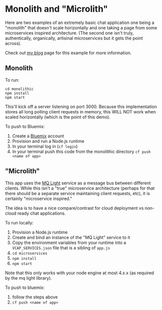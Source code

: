 # Monolith and "Microlith"

Here are two examples of an extremely basic chat application one being a
"monolith" that doesn't scale horizontally and one taking a page from some
microservices inspired architecture. (The second one isn't truly, authentically,
organically, artisinal microservices but it gets the point across).

Check out [my blog](http://jkaufman.io/dismantling-the-monolith-talk/) page for
this example for more information.

## Monolith

To run:

    cd monolithic
    npm install
    npm start

This'll kick off a server listening on port 3000. Because this implementation
stores all long polling client requests in memory, this WILL NOT work when
scaled horizontally (which is the point of this demo).

To push to Bluemix:

  1. Create a [Bluemix](https://bluemix.net) account
  1. Provision and run a Node.js runtime
  1. In your terminal log in (`cf login`)
  1. In your terminal push this code from the monolithic directory `cf push <name of app>`

## "Microlith"

This app uses the
[MQ Light](https://console.ng.bluemix.net/docs/?cm_mc_uid=19073043234114400184441&cm_mc_sid_50200000=1456432609#services/MQLight/index.html#mqlight010)
service as a message bus between different clients. While this isn't a "true"
microservice architecture (perhaps for that there should be a separate service
maintaining client requests, etc), it is certainly "microservice inspired."

The idea is to have a nice compare/contrast for cloud deployment vs non-cloud
ready chat applications.

To run locally:

  1. Provision a Node.js runtime
  1. Create and bind an instance of the "MQ Light" service to it
  1. Copy the environment variables from your runtime into a `VCAP_SERVICES.json`
     file that is a sibling of `app.js`
  1. `cd microservices`
  1. `npm install`
  1. `npm start`

Note that this only works with your node engine at most 4.x.x (as required by
the mq light library).

To push to bluemix:

  1. follow the steps above
  1. `cf push <name of app>`
